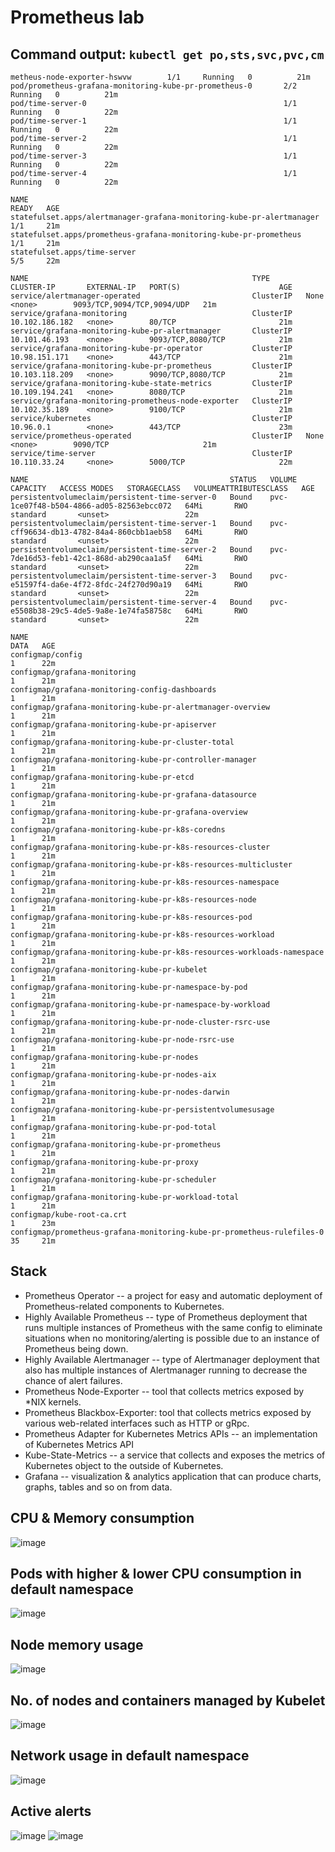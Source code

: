 # Prometheus lab

## Command output: `kubectl get po,sts,svc,pvc,cm`

```
metheus-node-exporter-hswvw        1/1     Running   0          21m
pod/prometheus-grafana-monitoring-kube-pr-prometheus-0       2/2     Running   0          21m
pod/time-server-0                                            1/1     Running   0          22m
pod/time-server-1                                            1/1     Running   0          22m
pod/time-server-2                                            1/1     Running   0          22m
pod/time-server-3                                            1/1     Running   0          22m
pod/time-server-4                                            1/1     Running   0          22m

NAME                                                                    READY   AGE
statefulset.apps/alertmanager-grafana-monitoring-kube-pr-alertmanager   1/1     21m
statefulset.apps/prometheus-grafana-monitoring-kube-pr-prometheus       1/1     21m
statefulset.apps/time-server                                            5/5     22m

NAME                                                  TYPE        CLUSTER-IP       EXTERNAL-IP   PORT(S)                      AGE
service/alertmanager-operated                         ClusterIP   None             <none>        9093/TCP,9094/TCP,9094/UDP   21m
service/grafana-monitoring                            ClusterIP   10.102.186.182   <none>        80/TCP                       21m
service/grafana-monitoring-kube-pr-alertmanager       ClusterIP   10.101.46.193    <none>        9093/TCP,8080/TCP            21m
service/grafana-monitoring-kube-pr-operator           ClusterIP   10.98.151.171    <none>        443/TCP                      21m
service/grafana-monitoring-kube-pr-prometheus         ClusterIP   10.103.118.209   <none>        9090/TCP,8080/TCP            21m
service/grafana-monitoring-kube-state-metrics         ClusterIP   10.109.194.241   <none>        8080/TCP                     21m
service/grafana-monitoring-prometheus-node-exporter   ClusterIP   10.102.35.189    <none>        9100/TCP                     21m
service/kubernetes                                    ClusterIP   10.96.0.1        <none>        443/TCP                      23m
service/prometheus-operated                           ClusterIP   None             <none>        9090/TCP                     21m
service/time-server                                   ClusterIP   10.110.33.24     <none>        5000/TCP                     22m

NAME                                             STATUS   VOLUME                                     CAPACITY   ACCESS MODES   STORAGECLASS   VOLUMEATTRIBUTESCLASS   AGE
persistentvolumeclaim/persistent-time-server-0   Bound    pvc-1ce07f48-b504-4866-ad05-82563ebcc072   64Mi       RWO            standard       <unset>                 22m
persistentvolumeclaim/persistent-time-server-1   Bound    pvc-cff96634-db13-4782-84a4-860cbb1aeb58   64Mi       RWO            standard       <unset>                 22m
persistentvolumeclaim/persistent-time-server-2   Bound    pvc-7de16d53-feb1-42c1-868d-ab290caa1a5f   64Mi       RWO            standard       <unset>                 22m
persistentvolumeclaim/persistent-time-server-3   Bound    pvc-e51597f4-da6e-4f72-8fdc-24f270d90a19   64Mi       RWO            standard       <unset>                 22m
persistentvolumeclaim/persistent-time-server-4   Bound    pvc-e5508b38-29c5-4de5-9a8e-1e74fa58758c   64Mi       RWO            standard       <unset>                 22m

NAME                                                                     DATA   AGE
configmap/config                                                         1      22m
configmap/grafana-monitoring                                             1      21m
configmap/grafana-monitoring-config-dashboards                           1      21m
configmap/grafana-monitoring-kube-pr-alertmanager-overview               1      21m
configmap/grafana-monitoring-kube-pr-apiserver                           1      21m
configmap/grafana-monitoring-kube-pr-cluster-total                       1      21m
configmap/grafana-monitoring-kube-pr-controller-manager                  1      21m
configmap/grafana-monitoring-kube-pr-etcd                                1      21m
configmap/grafana-monitoring-kube-pr-grafana-datasource                  1      21m
configmap/grafana-monitoring-kube-pr-grafana-overview                    1      21m
configmap/grafana-monitoring-kube-pr-k8s-coredns                         1      21m
configmap/grafana-monitoring-kube-pr-k8s-resources-cluster               1      21m
configmap/grafana-monitoring-kube-pr-k8s-resources-multicluster          1      21m
configmap/grafana-monitoring-kube-pr-k8s-resources-namespace             1      21m
configmap/grafana-monitoring-kube-pr-k8s-resources-node                  1      21m
configmap/grafana-monitoring-kube-pr-k8s-resources-pod                   1      21m
configmap/grafana-monitoring-kube-pr-k8s-resources-workload              1      21m
configmap/grafana-monitoring-kube-pr-k8s-resources-workloads-namespace   1      21m
configmap/grafana-monitoring-kube-pr-kubelet                             1      21m
configmap/grafana-monitoring-kube-pr-namespace-by-pod                    1      21m
configmap/grafana-monitoring-kube-pr-namespace-by-workload               1      21m
configmap/grafana-monitoring-kube-pr-node-cluster-rsrc-use               1      21m
configmap/grafana-monitoring-kube-pr-node-rsrc-use                       1      21m
configmap/grafana-monitoring-kube-pr-nodes                               1      21m
configmap/grafana-monitoring-kube-pr-nodes-aix                           1      21m
configmap/grafana-monitoring-kube-pr-nodes-darwin                        1      21m
configmap/grafana-monitoring-kube-pr-persistentvolumesusage              1      21m
configmap/grafana-monitoring-kube-pr-pod-total                           1      21m
configmap/grafana-monitoring-kube-pr-prometheus                          1      21m
configmap/grafana-monitoring-kube-pr-proxy                               1      21m
configmap/grafana-monitoring-kube-pr-scheduler                           1      21m
configmap/grafana-monitoring-kube-pr-workload-total                      1      21m
configmap/kube-root-ca.crt                                               1      23m
configmap/prometheus-grafana-monitoring-kube-pr-prometheus-rulefiles-0   35     21m
```

## Stack

- Prometheus Operator -- a project for easy and automatic deployment of Prometheus-related components to Kubernetes.
- Highly Available Prometheus -- type of Prometheus deployment that runs multiple instances of Prometheus with the same config to eliminate situations when no monitoring/alerting is possible due to an instance of Prometheus being down.
- Highly Available Alertmanager -- type of Alertmanager deployment that also has multiple instances of Alertmanager running to decrease the chance of alert failures.
- Prometheus Node-Exporter -- tool that collects metrics exposed by *NIX kernels.
- Prometheus Blackbox-Exporter: tool that collects metrics exposed by various web-related interfaces such as HTTP or gRpc.
- Prometheus Adapter for Kubernetes Metrics APIs -- an implementation of Kubernetes Metrics API
- Kube-State-Metrics -- a service that collects and exposes the metrics of Kubernetes object to the outside of Kubernetes.
- Grafana -- visualization & analytics application that can produce charts, graphs, tables and so on from data.

## CPU & Memory consumption

![image](https://github.com/user-attachments/assets/e495c874-7b34-419f-8549-c2ab008f1bfe)

## Pods with higher & lower CPU consumption in default namespace

![image](https://github.com/user-attachments/assets/361c7e84-3486-446c-9d9c-8221b3f9e0ba)

## Node memory usage

![image](https://github.com/user-attachments/assets/92264df8-6f50-4be1-8450-8c72dcbca50d)

## No. of nodes and containers managed by Kubelet

![image](https://github.com/user-attachments/assets/88273536-a65b-470d-9e58-68287f67649c)

## Network usage in default namespace

![image](https://github.com/user-attachments/assets/f5b54383-2012-4bb1-b535-f20c409f3cc8)

## Active alerts

![image](https://github.com/user-attachments/assets/12e7d47a-e3d1-422c-9019-0d44316d5528)
![image](https://github.com/user-attachments/assets/0c32d690-02c8-4fef-b483-c7abb451f63c)
